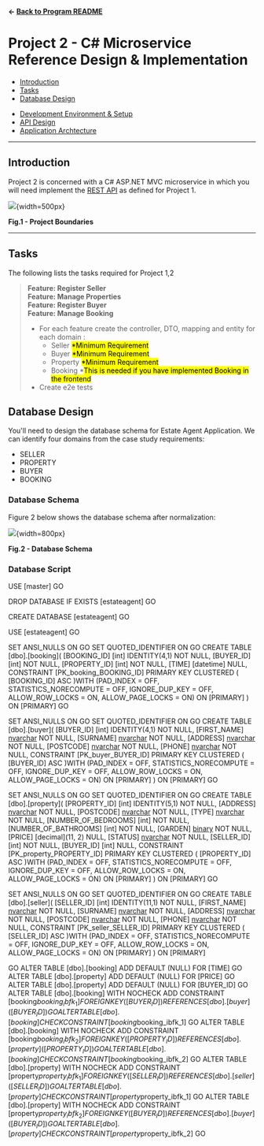 **&larr; [Back to Program README](../README.md)**
# Project 2 - C# Microservice Reference Design & Implementation 

  - [Introduction](#introduction)
  - [Tasks](#tasks)
  - [Database Design](#database-design)

* [Development Environment & Setup](docs/development-environment.md)
* [API Design](docs/endpoints.md)
* [Application Archtecture](docs/architecture.md)
---

## Introduction

Project 2 is concerned with a C# ASP.NET MVC microservice in which you will need implement the <a href="docs/endpoints.md">REST API</a> as defined for Project 1.

![](../../docs/images/Projects-Boundary.png){width=500px}
<figcaption><b>Fig.1 - Project Boundaries </b></figcaption>

---
## Tasks

The following lists the tasks required for Project 1,2

>**Feature: Register Seller**  
**Feature: Manage Properties**  
**Feature: Register Buyer**  
**Feature: Manage Booking**
> 
> - For each feature create the controller, DTO, mapping and entity for each domain : 
>   - Seller <mark>*Minimum Requirement<mark/>
>   - Buyer <mark>*Minimum Requirement<mark/>
>   - Property <mark>*Minimum Requirement<mark/>
>   - Booking *<mark>This is needed if you have implemented Booking in the frontend<mark/>
> - Create e2e tests 


## Database Design

You'll need to design the database schema for Estate Agent Application.  We can identify four domains from the case study requirements:

- SELLER
- PROPERTY
- BUYER
- BOOKING

### Database Schema

Figure 2 below shows the database schema after normalization:

![](../../docs/images/Database-Schema.png){width=800px}
<figcaption><b>Fig.2 - Database Schema</b></figcaption>

### Database Script
USE [master]
GO

DROP DATABASE IF EXISTS [estateagent]
GO

CREATE DATABASE [estateagent]
GO

USE [estateagent]
GO

SET ANSI_NULLS ON
GO
SET QUOTED_IDENTIFIER ON
GO
CREATE TABLE [dbo].[booking](
	[BOOKING_ID] [int] IDENTITY(4,1) NOT NULL,
	[BUYER_ID] [int] NOT NULL,
	[PROPERTY_ID] [int] NOT NULL,
	[TIME] [datetime] NULL,
 CONSTRAINT [PK_booking_BOOKING_ID] PRIMARY KEY CLUSTERED 
(
	[BOOKING_ID] ASC
)WITH (PAD_INDEX = OFF, STATISTICS_NORECOMPUTE = OFF, IGNORE_DUP_KEY = OFF, ALLOW_ROW_LOCKS = ON, ALLOW_PAGE_LOCKS = ON) ON [PRIMARY]
) ON [PRIMARY]
GO

SET ANSI_NULLS ON
GO
SET QUOTED_IDENTIFIER ON
GO
CREATE TABLE [dbo].[buyer](
	[BUYER_ID] [int] IDENTITY(4,1) NOT NULL,
	[FIRST_NAME] [nvarchar](255) NOT NULL,
	[SURNAME] [nvarchar](255) NOT NULL,
	[ADDRESS] [nvarchar](255) NOT NULL,
	[POSTCODE] [nvarchar](255) NOT NULL,
	[PHONE] [nvarchar](20) NOT NULL,
 CONSTRAINT [PK_buyer_BUYER_ID] PRIMARY KEY CLUSTERED 
(
	[BUYER_ID] ASC
)WITH (PAD_INDEX = OFF, STATISTICS_NORECOMPUTE = OFF, IGNORE_DUP_KEY = OFF, ALLOW_ROW_LOCKS = ON, ALLOW_PAGE_LOCKS = ON) ON [PRIMARY]
) ON [PRIMARY]
GO

SET ANSI_NULLS ON
GO
SET QUOTED_IDENTIFIER ON
GO
CREATE TABLE [dbo].[property](
	[PROPERTY_ID] [int] IDENTITY(5,1) NOT NULL,
	[ADDRESS] [nvarchar](255) NOT NULL,
	[POSTCODE] [nvarchar](255) NOT NULL,
	[TYPE] [nvarchar](9) NOT NULL,
	[NUMBER_OF_BEDROOMS] [int] NOT NULL,
	[NUMBER_OF_BATHROOMS] [int] NOT NULL,
	[GARDEN] [binary](1) NOT NULL,
	[PRICE] [decimal](11, 2) NULL,
	[STATUS] [nvarchar](9) NOT NULL,
	[SELLER_ID] [int] NOT NULL,
	[BUYER_ID] [int] NULL,
 CONSTRAINT [PK_property_PROPERTY_ID] PRIMARY KEY CLUSTERED 
(
	[PROPERTY_ID] ASC
)WITH (PAD_INDEX = OFF, STATISTICS_NORECOMPUTE = OFF, IGNORE_DUP_KEY = OFF, ALLOW_ROW_LOCKS = ON, ALLOW_PAGE_LOCKS = ON) ON [PRIMARY]
) ON [PRIMARY]
GO

SET ANSI_NULLS ON
GO
SET QUOTED_IDENTIFIER ON
GO
CREATE TABLE [dbo].[seller](
	[SELLER_ID] [int] IDENTITY(11,1) NOT NULL,
	[FIRST_NAME] [nvarchar](255) NOT NULL,
	[SURNAME] [nvarchar](255) NOT NULL,
	[ADDRESS] [nvarchar](255) NOT NULL,
	[POSTCODE] [nvarchar](255) NOT NULL,
	[PHONE] [nvarchar](20) NOT NULL,
 CONSTRAINT [PK_seller_SELLER_ID] PRIMARY KEY CLUSTERED 
(
	[SELLER_ID] ASC
)WITH (PAD_INDEX = OFF, STATISTICS_NORECOMPUTE = OFF, IGNORE_DUP_KEY = OFF, ALLOW_ROW_LOCKS = ON, ALLOW_PAGE_LOCKS = ON) ON [PRIMARY]
) ON [PRIMARY]

GO
ALTER TABLE [dbo].[booking] ADD  DEFAULT (NULL) FOR [TIME]
GO
ALTER TABLE [dbo].[property] ADD  DEFAULT (NULL) FOR [PRICE]
GO
ALTER TABLE [dbo].[property] ADD  DEFAULT (NULL) FOR [BUYER_ID]
GO
ALTER TABLE [dbo].[booking]  WITH NOCHECK ADD  CONSTRAINT [booking$booking_ibfk_1] FOREIGN KEY([BUYER_ID])
REFERENCES [dbo].[buyer] ([BUYER_ID])
GO
ALTER TABLE [dbo].[booking] CHECK CONSTRAINT [booking$booking_ibfk_1]
GO
ALTER TABLE [dbo].[booking]  WITH NOCHECK ADD  CONSTRAINT [booking$booking_ibfk_2] FOREIGN KEY([PROPERTY_ID])
REFERENCES [dbo].[property] ([PROPERTY_ID])
GO
ALTER TABLE [dbo].[booking] CHECK CONSTRAINT [booking$booking_ibfk_2]
GO
ALTER TABLE [dbo].[property]  WITH NOCHECK ADD  CONSTRAINT [property$property_ibfk_1] FOREIGN KEY([SELLER_ID])
REFERENCES [dbo].[seller] ([SELLER_ID])
GO
ALTER TABLE [dbo].[property] CHECK CONSTRAINT [property$property_ibfk_1]
GO
ALTER TABLE [dbo].[property]  WITH NOCHECK ADD  CONSTRAINT [property$property_ibfk_2] FOREIGN KEY([BUYER_ID])
REFERENCES [dbo].[buyer] ([BUYER_ID])
GO
ALTER TABLE [dbo].[property] CHECK CONSTRAINT [property$property_ibfk_2]
GO



```
